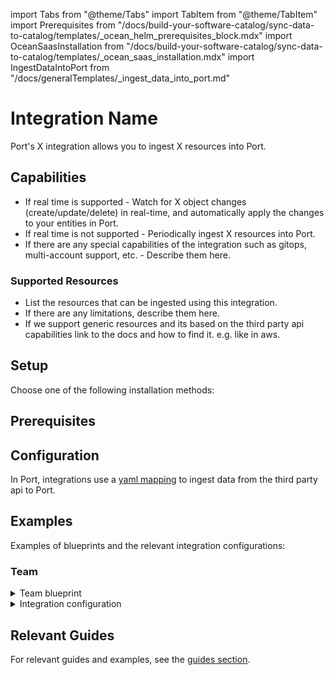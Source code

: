import Tabs from "@theme/Tabs"
import TabItem from "@theme/TabItem"
import Prerequisites from "/docs/build-your-software-catalog/sync-data-to-catalog/templates/\_ocean_helm_prerequisites_block.mdx"
import OceanSaasInstallation from "/docs/build-your-software-catalog/sync-data-to-catalog/templates/_ocean_saas_installation.mdx"
import IngestDataIntoPort from "/docs/generalTemplates/_ingest_data_into_port.md"

# Integration Name

Port's X integration allows you to ingest X resources into Port.

## Capabilities

- If real time is supported - Watch for X object changes (create/update/delete) in real-time, and automatically apply the changes to your entities in Port.
- If real time is not supported - Periodically ingest X resources into Port.
- If there are any special capabilities of the integration such as gitops, multi-account support, etc. - Describe them here.

### Supported Resources

- List the resources that can be ingested using this integration.
- If there are any limitations, describe them here.
- If we support generic resources and its based on the third party api capabilities link to the docs and how to find it. e.g. like in aws. 

## Setup

Choose one of the following installation methods:

<Tabs groupId="installation-methods" queryString="installation-methods">

<TabItem value="hosted-by-port" label="Hosted by Port" default>

<OceanSaasInstallation/>

</TabItem>

<TabItem value="real-time-self-hosted" label="Real-time (Self-hosted)">

<h2> Prerequisites </h2>
 
<Prerequisites/>

</TabItem>

<TabItem value="one-time-ci" label="One-time (CI)">

</TabItem>

</Tabs>


## Configuration

In Port, integrations use a [yaml mapping](/docs/build-your-software-catalog/customize-integrations/configure-mapping#configuration-structure) to ingest data from the third party api to Port.

<IngestDataIntoPort/>

## Examples

Examples of blueprints and the relevant integration configurations:

### Team

<details>
<summary>Team blueprint</summary>

```json showLineNumbers
{
  "identifier": "linearTeam",
  "title": "Linear Team",
  "icon": "Linear",
  "description": "A Linear team",
  "schema": {
    "properties": {
      "description": {
        "type": "string",
        "title": "Description",
        "description": "Team description"
      },
      "workspaceName": {
        "type": "string",
        "title": "Workspace Name",
        "description": "The name of the workspace this team belongs to"
      },
      "url": {
        "title": "Team URL",
        "type": "string",
        "format": "url",
        "description": "URL to the team in Linear"
      }
    }
  },
  "calculationProperties": {}
}
```

</details>

<details>
<summary>Integration configuration</summary>

```yaml showLineNumbers
createMissingRelatedEntities: true
deleteDependentEntities: true
resources:
  - kind: team
    selector:
      query: "true"
    port:
      entity:
        mappings:
          identifier: .key
          title: .name
          blueprint: '"linearTeam"'
          properties:
            description: .description
            workspaceName: .organization.name
            url: "\"https://linear.app/\" + .organization.urlKey + \"/team/\" + .key"
```

</details>

## Relevant Guides

For relevant guides and examples, see the [guides section](https://docs.getport.io/guides?tags=Jira).

